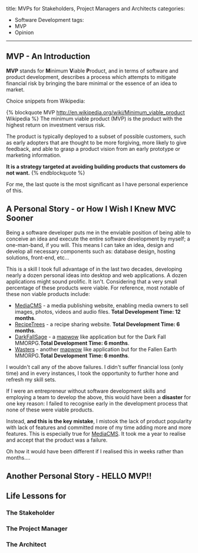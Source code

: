 title: MVPs for Stakeholders,  Project Managers and Architects
categories:
 - Software Development
tags:
 - MVP
 - Opinion
---

## MVP - An Introduction

**MVP** stands for **M**inimum **V**iable **P**roduct, and in terms of software and product development, describes a process which
attempts to mitigate financial risk by bringing the bare minimal or the essence of an idea to market.

Choice snippets from Wikipedia:

{% blockquote MVP http://en.wikipedia.org/wiki/Minimum_viable_product Wikipedia %}
  The minimum viable product (MVP) is the product with the highest return on investment versus risk.
  
  The product is typically deployed to a subset of possible customers, such as early adopters that are thought to be more 
  forgiving, more likely to give feedback, and able to grasp a product vision from an early prototype or marketing information. 
  
  **It is a strategy targeted at avoiding building products that customers do not want.**
{% endblockquote %}

For me, the last quote is the most significant as I have personal experience of this.

## A Personal Story - or How I Wish I Knew MVC Sooner

Being a software developer puts me in the enviable position of being able to conceive an idea and execute the entire software 
development by myself; a one-man-band, if you will. This means I can take an idea, design and develop all necessary components such as: 
database design, hosting solutions, front-end, etc...

This is a skill I took full advantage of in the last two decades, developing nearly a dozen personal ideas into desktop 
and web applications. A dozen applications might sound prolific. It isn't. Considering that a very small percentage of 
these products were viable. For reference, most notable of these non viable products include:

* [MediaCMS](https://github.com/nazar/MediaCMS) - a media publishing website, enabling media owners to sell images, photos, videos and audio files. **Total Development Time: 12 months**.
* [RecipeTrees](https://github.com/nazar/recipetrees) - a recipe sharing website. **Total Development Time: 6 months**.
* [DarkFallSage](https://github.com/nazar/DarkFallSage) - a [mapwow](http://mapwow.com) like application but for the Dark Fall MMORPG.**Total Development Time: 6 months**.
* [Wasters](https://github.com/nazar/wasters) - another [mapwow](http://mapwow.com) like application but for the Fallen Earth MMORPG.**Total Development Time: 6 months**.
  
I wouldn't call any of the above failures. I didn't suffer financial loss (only time) and in every instances, I took the opportunity to
further hone and refresh my skill sets.
  
If I were an entrepreneur without software development skills and employing a team to develop the above, this would 
have been a **disaster** for one key reason: I failed to recognise early in the development process that none of these 
were viable products. 

Instead, **and this is the key mistake**, I mistook the lack of product popularity with lack of features and committed 
more of my time adding more and more features. This is especially true for [MediaCMS](https://github.com/nazar/MediaCMS). It took me
a year to realise and accept that the product was a failure. 

Oh how it would have been different if I realised this in weeks rather than months....
    
## Another Personal Story - HELLO MVP!!    
   

 
 
 

## Life Lessons for


### The Stakeholder

### The Project Manager

### The Architect



